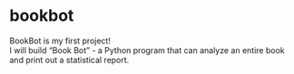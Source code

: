 # bookbot
BookBot is my first project!</br>
I will build “Book Bot” - a Python program that can analyze an entire book and print out a statistical report.
